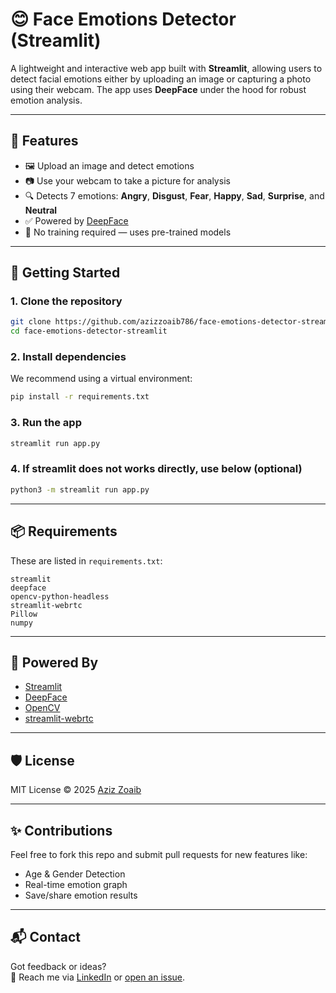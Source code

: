 # 😊 Face Emotions Detector (Streamlit)

A lightweight and interactive web app built with **Streamlit**, allowing users to detect facial emotions either by uploading an image or capturing a photo using their webcam. The app uses **DeepFace** under the hood for robust emotion analysis.

---

## 📌 Features

- 🖼️ Upload an image and detect emotions
- 📷 Use your webcam to take a picture for analysis
- 🔍 Detects 7 emotions: **Angry**, **Disgust**, **Fear**, **Happy**, **Sad**, **Surprise**, and **Neutral**
- ✅ Powered by [DeepFace](https://github.com/serengil/deepface)
- 🧠 No training required — uses pre-trained models

---

## 🚀 Getting Started

### 1. Clone the repository

```bash
git clone https://github.com/azizzoaib786/face-emotions-detector-streamlit.git
cd face-emotions-detector-streamlit
```

### 2. Install dependencies

We recommend using a virtual environment:

```bash
pip install -r requirements.txt
```

### 3. Run the app

```bash
streamlit run app.py
```

### 4. If streamlit does not works directly, use below (optional)

```bash
python3 -m streamlit run app.py
```

---

## 📦 Requirements

These are listed in `requirements.txt`:

```
streamlit
deepface
opencv-python-headless
streamlit-webrtc
Pillow
numpy
```

---

## 🧠 Powered By

- [Streamlit](https://streamlit.io/)
- [DeepFace](https://github.com/serengil/deepface)
- [OpenCV](https://opencv.org/)
- [streamlit-webrtc](https://github.com/whitphx/streamlit-webrtc)

---

## 🛡️ License

MIT License © 2025 [Aziz Zoaib](https://github.com/azizzoaib786)

---

## ✨ Contributions

Feel free to fork this repo and submit pull requests for new features like:

- Age & Gender Detection
- Real-time emotion graph
- Save/share emotion results

---

## 📬 Contact

Got feedback or ideas?  
📧 Reach me via [LinkedIn](https://linkedin.com/in/azizzoaib786) or [open an issue](https://github.com/azizzoaib786/face-emotions-detector-streamlit/issues).